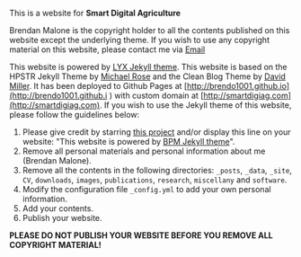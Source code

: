 
This is a website for **Smart Digital Agriculture**


Brendan Malone is the copyright holder to all the contents published on this website except the underlying theme. If you wish to use any copyright material on this website, please contact me via [Email](malone.brendan1001@gmail.com) 

This website is powered by [LYX Jekyll theme](https://github.com/liuyxpp/liuyxpp.github.io). This website is based on the HPSTR Jekyll Theme by [Michael Rose](https://github.com/mmistakes) and the Clean Blog Theme by [David Miller](https://github.com/davidtmiller/). 
It has been deployed to Github Pages at [http://brendo1001.github.io](http://brendo1001.github.i ) with custom domain at [http://smartdigiag.com](http://smartdigiag.com). If you wish to use the Jekyll theme of this website, please follow the guidelines below:

1. Please give credit by starring [this project](https://github.com/brendo1001/brendo1001.github.io) and/or display this line on your website: "This website is powered by [BPM Jekyll theme](https://github.com/brendo1001/brendo1001.github.io)".
2. Remove all personal materials and personal information about me (Brendan Malone).
3. Remove all the contents in the following directories: `_posts`, `_data`, `_site`, `CV`, `downloads`, `images`, `publications`, `research`, `miscellany` and `software`.
4. Modify the configuration file `_config.yml` to add your own personal information.
5. Add your contents.
6. Publish your website.

**PLEASE DO NOT PUBLISH YOUR WEBSITE BEFORE YOU REMOVE ALL COPYRIGHT MATERIAL!**

